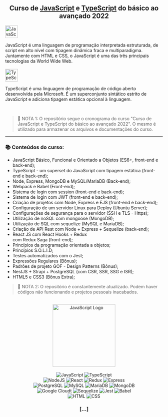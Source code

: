<h2 align="center"> Curso de <ins>JavaScript</ins> e <ins>TypeScript</ins> do básico ao avançado 2022 </h2>

<img height="40em" alt="JavaScript" src="https://img.shields.io/badge/JavaScript-0D1117?style=for-the-badge&logo=javascript&logoColor=F7DF1E"/>
<p> JavaScript é uma linguagem de programação interpretada estruturada, de script em alto nível com tipagem dinâmica fraca e multiparadigma. Juntamente com HTML e CSS, o JavaScript é uma das três principais tecnologias da World Wide Web.
   
<br>
<br>

<img height="40em" alt="TypeScript" src="https://img.shields.io/badge/TypeScript-0D1117?style=for-the-badge&logo=typescript&logoColor=007ACC"/>
<p> TypeScript é uma linguagem de programação de código aberto desenvolvida pela Microsoft. É um superconjunto sintático estrito de JavaScript e adiciona tipagem estática opcional à linguagem. </p>

<br>

>🛑 NOTA 1: O repositório segue o cronograma do curso "Curso de JavaScript e TypeScript do básico ao avançado 2022". O mesmo é utilizado para armazenar os arquivos e documentações do curso.

<hr>

<h3> 📚 Conteúdos do curso: </h3>
<ul>
   <li>JavaScript Básico, Funcional e Orientado a Objetos (ES6+, front-end e back-end);</li>
   <li>TypeScript - um superset do JavaScript com tipagem estática (front-end e back-end);</li>
   <li>Node, Express, MongoDB e MySQL/MariaDB (Back-end);</li>
   <li>Webpack e Babel (Front-end);</li>
   <li>Sistema de login com session (front-end e back-end);</li>
   <li>Sistema de login com JWT (front-end e back-end);</li>
   <li>Criação de projetos com Node, Express e EJS (front-end e back-end);</li>
   <li>Configuração de um servidor Linux para Deploy (Ubuntu Server);</li>
   <li>Configurações de segurança para o servidor (SSH e TLS - Https);</li>
   <li>Utilização de noSQL com mongoose (MongoDB);</li>
   <li>Utilização de SQL com sequelize (MySQL e MariaDB);</li>
   <li>Criação de API Rest com Node + Express + Sequelize (back-end);</li>
   <li>React JS com React Hooks + Redux</li> com Redux Saga (front-end);</li>
   <li>Princípios da programação orientada a objetos;</li>
   <li>Princípios S.O.L.I.D;</li>
   <li>Testes automatizados com o Jest;</li>
   <li>Expressões Regulares (Bônus);</li>
   <li>Padrões de projeto GOF - Design Patterns (Bônus);</li>
   <li>NestJS + Strapi + PostgreSQL (com CSR, SSR, SSG e ISR);</li>
   <li>HTML5 e CSS3 (Bônus Extra);</li>
</ul>

>🛑 NOTA 2: O repositório é constantemente atualizado. Podem haver códigos não funcionando e projetos pessoais inacabados.

<br>

<div align="center">
<img align="center" height="200em" alt="JavaScript Logo" src="https://user-images.githubusercontent.com/102625628/181043091-729a80c9-e233-46ae-b321-14f660927bc7.png"/>
</div>

<br>

<div align="center">
<img alt="JavaScript" src="https://img.shields.io/badge/JavaScript-0D1117?style=for-the-badge&logo=javascript&logoColor=F7DF1E"/>
<img alt="TypeScript" src="https://img.shields.io/badge/TypeScript-0D1117?style=for-the-badge&logo=typescript&logoColor=007ACC"/>
<br>
<img alt="NodeJS" src="https://img.shields.io/badge/Node.js-0D1117?style=for-the-badge&logo=node.js&logoColor=43853D"/>
<img alt="React" src="https://img.shields.io/badge/React-0D1117?style=for-the-badge&logo=react&logoColor=61DAFB"/>
<img alt="Redux" src="https://img.shields.io/badge/Redux-0D1117?style=for-the-badge&logo=redux&logoColor=593D88"/>
<img alt="Express" src="https://img.shields.io/badge/Express.js-0D1117?style=for-the-badge"/>
<br>
<img alt="PostgreSQL" src="https://img.shields.io/badge/PostgreSQL-0D1117?style=for-the-badge&logo=postgresql&logoColor=316192"/>
<img alt="MySQL" src="https://img.shields.io/badge/MySQL-0D1117?style=for-the-badge&logo=mysql&logoColor=00758F"/>
<img alt="MariaDB" src="https://img.shields.io/badge/MariaDB-0D1117?style=for-the-badge&logo=mariadb&logoColor=003545"/>
<img alt="MongoDB" src="https://img.shields.io/badge/MongoDB-0D1117?style=for-the-badge&logo=mongodb&logoColor=4EA94B"/>
<br>
<img alt="Google Cloudt" src="https://img.shields.io/badge/Google_Cloud-0D1117?style=for-the-badge&logo=google-cloud&logoColor=4285F4"/>
<img alt="Sequelize" src="https://img.shields.io/badge/sequelize-0D1117?style=for-the-badge&logo=sequelize&logoColor=blue"/>
<img alt="Jest" src="https://img.shields.io/badge/Jest-0D1117?style=for-the-badge&logo=Jest&logoColor=FFFFFF"/>
<img alt="Babel" src="https://img.shields.io/badge/Babel-0D1117?style=for-the-badge&logo=babel&logoColor=F9DC3e"/>
<br>
<img alt="HTML" src="https://img.shields.io/badge/HTML5-0D1117?style=for-the-badge&logo=html5&logoColor=E34F26"/>
<img alt="CSS" src="https://img.shields.io/badge/CSS3-0D1117?style=for-the-badge&logo=css3&logoColor=1572B6"/>
<h3>[...]</h3>
</div>
